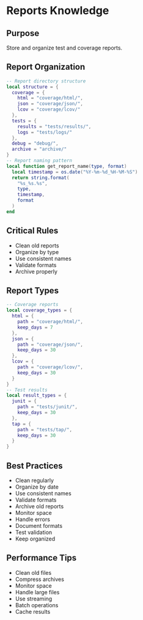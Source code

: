 # Reports Knowledge


## Purpose


Store and organize test and coverage reports.

## Report Organization



```lua
-- Report directory structure
local structure = {
  coverage = {
    html = "coverage/html/",
    json = "coverage/json/",
    lcov = "coverage/lcov/"
  },
  tests = {
    results = "tests/results/",
    logs = "tests/logs/"
  },
  debug = "debug/",
  archive = "archive/"
}
-- Report naming pattern
local function get_report_name(type, format)
  local timestamp = os.date("%Y-%m-%d_%H-%M-%S")
  return string.format(
    "%s_%s.%s",
    type,
    timestamp,
    format
  )
end
```



## Critical Rules



- Clean old reports
- Organize by type
- Use consistent names
- Validate formats
- Archive properly


## Report Types



```lua
-- Coverage reports
local coverage_types = {
  html = {
    path = "coverage/html/",
    keep_days = 7
  },
  json = {
    path = "coverage/json/",
    keep_days = 30
  },
  lcov = {
    path = "coverage/lcov/",
    keep_days = 30
  }
}
-- Test results
local result_types = {
  junit = {
    path = "tests/junit/",
    keep_days = 30
  },
  tap = {
    path = "tests/tap/",
    keep_days = 30
  }
}
```



## Best Practices



- Clean regularly
- Organize by date
- Use consistent names
- Validate formats
- Archive old reports
- Monitor space
- Handle errors
- Document formats
- Test validation
- Keep organized


## Performance Tips



- Clean old files
- Compress archives
- Monitor space
- Handle large files
- Use streaming
- Batch operations
- Cache results
